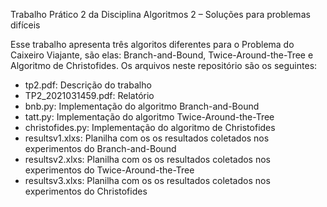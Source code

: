 Trabalho Prático 2 da Disciplina Algoritmos 2 – Soluções para problemas difíceis 

Esse trabalho apresenta três algoritos diferentes para o Problema do Caixeiro Viajante, são elas: Branch-and-Bound, Twice-Around-the-Tree e Algoritmo de Christofides. Os arquivos neste repositório são os seguintes:
- tp2.pdf: Descrição do trabalho
- TP2_2021031459.pdf: Relatório
- bnb.py: Implementação do algoritmo Branch-and-Bound
- tatt.py: Implementação do algoritmo Twice-Around-the-Tree
- christofides.py: Implementação do algoritmo de Christofides
- resultsv1.xlxs: Planilha com os os resultados coletados nos experimentos do Branch-and-Bound
- resultsv2.xlxs: Planilha com os os resultados coletados nos experimentos do Twice-Around-the-Tree
- resultsv3.xlxs: Planilha com os os resultados coletados nos experimentos do Christofides
